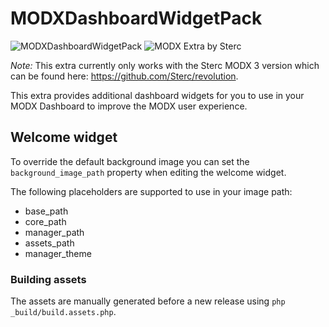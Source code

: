# MODXDashboardWidgetPack #
![MODXDashboardWidgetPack](https://img.shields.io/badge/version-1.0.0-brightgreen.svg) ![MODX Extra by Sterc](https://img.shields.io/badge/extra%20by-sterc-ff69b4.svg)

*Note:* This extra currently only works with the Sterc MODX 3 version which can be found here: https://github.com/Sterc/revolution.

This extra provides additional dashboard widgets for you to use in your MODX Dashboard to improve the MODX user experience.  

## Welcome widget ##
To override the default background image you can set the `background_image_path` property when editing the welcome widget.

The following placeholders are supported to use in your image path:

* base_path
* core_path
* manager_path
* assets_path
* manager_theme

### Building assets ###
The assets are manually generated before a new release using `php _build/build.assets.php`.
